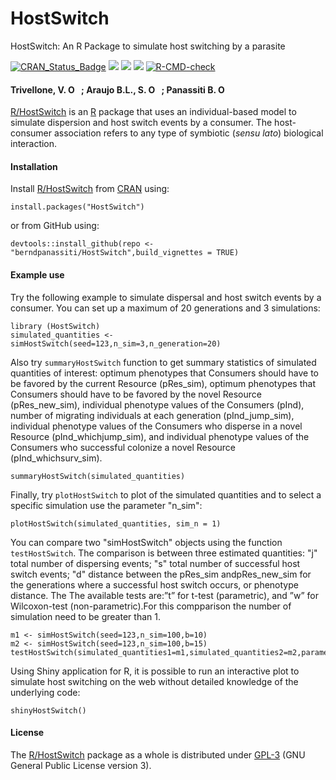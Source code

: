 # HostSwitch
HostSwitch: An R Package to simulate host switching by a parasite


[![CRAN_Status_Badge](https://www.r-pkg.org/badges/version/HostSwitch)](https://cran.r-project.org/package=HostSwitch)
[![](http://cranlogs.r-pkg.org/badges/grand-total/HostSwitch?color=green)](https://cran.r-project.org/package=HostSwitch)
[![](http://cranlogs.r-pkg.org/badges/last-month/HostSwitch?color=green)](https://cran.r-project.org/package=HostSwitch)
[![](http://cranlogs.r-pkg.org/badges/last-week/HostSwitch?color=green)](https://cran.r-project.org/package=HostSwitch)
[![R-CMD-check](https://github.com/berndpanassiti/HostSwitch/actions/workflows/R-CMD-check.yaml/badge.svg)](https://github.com/berndpanassiti/HostSwitch/actions/workflows/R-CMD-check.yaml)


#### Trivellone, V. <a itemprop="sameAs" content="https://orcid.org/0000-0003-1415-4097" href="https://orcid.org/0000-0003-1415-4097" target="orcid.widget" rel="noopener noreferrer" style="vertical-align:top;"><img src="https://orcid.org/sites/default/files/images/orcid_16x16.png" style="width:1em;margin-right:.5em;" alt="ORCID iD icon"></a>; Araujo B.L., S. <a itemprop="sameAs" content="https://orcid.org/0000-0002-8759-8310" href="https://orcid.org/0000-0002-8759-8310" target="orcid.widget" rel="noopener noreferrer" style="vertical-align:top;"><img src="https://orcid.org/sites/default/files/images/orcid_16x16.png" style="width:1em;margin-right:.5em;" alt="ORCID iD icon"></a>; Panassiti B.  <a itemprop="sameAs" content="https://orcid.org/0000-0002-5899-4584" href="https://orcid.org/0000-0002-5899-4584" target="orcid.widget" rel="noopener noreferrer" style="vertical-align:top;"><img src="https://orcid.org/sites/default/files/images/orcid_16x16.png" style="width:1em;margin-right:.5em;" alt="ORCID iD icon"></a>



[R/HostSwitch](https://cran.r-project.org/web/packages/HostSwitch/index.html) is an [R](https://www.r-project.org) package that uses an individual-based model to simulate dispersion and host switch events by a consumer. The host-consumer association refers to any type of symbiotic (<i>sensu lato</i>) biological interaction.


#### Installation

Install [R/HostSwitch](https://cran.r-project.org/web/packages/HostSwitch/index.html) from [CRAN](https://cran.r-project.org) using:


```{r}
install.packages("HostSwitch")
```

or from GitHub using:


```{r}
devtools::install_github(repo <- "berndpanassiti/HostSwitch",build_vignettes = TRUE)
```


#### Example use

Try the following example to simulate dispersal and host switch events by a consumer. You can set up a maximum of 20 generations and 3 simulations:
```{r}
library (HostSwitch)
simulated_quantities <- simHostSwitch(seed=123,n_sim=3,n_generation=20)
```

Also try `summaryHostSwitch` function to get summary statistics of simulated quantities of interest: optimum phenotypes that Consumers should have to be favored by the current Resource (pRes_sim), optimum phenotypes that Consumers should have to be favored by the novel Resource (pRes_new_sim), individual phenotype values of the Consumers (pInd), number of migrating individuals at each generation (pInd_jump_sim), individual phenotype values of the Consumers who disperse in a novel Resource (pInd_whichjump_sim), and individual phenotype values of the Consumers who successful colonize a novel Resource (pInd_whichsurv_sim).

```{r}
summaryHostSwitch(simulated_quantities)
```

Finally, try `plotHostSwitch` to plot of the simulated quantities and to select a specific simulation use the parameter "n_sim":
```{r}
plotHostSwitch(simulated_quantities, sim_n = 1)
```

You can compare two "simHostSwitch" objects using the function `testHostSwitch`. The comparison is between three estimated quantities: "j" total number of dispersing events; "s" total number of successful host switch events; "d" distance between the pRes_sim andpRes_new_sim for the generations where a successful host switch occurs, or phenotype distance. The The available tests are:”t” for t-test (parametric), and ”w” for Wilcoxon-test (non-parametric).For this compparison the number of simulation need to be greater than 1.
```{r}
m1 <- simHostSwitch(seed=123,n_sim=100,b=10) 
m2 <- simHostSwitch(seed=123,n_sim=100,b=15) 
testHostSwitch(simulated_quantities1=m1,simulated_quantities2=m2,parameter="j",test="t",plot=FALSE)
```

Using Shiny application for R, it is possible to run an interactive plot to simulate host switching on the web without detailed knowledge of the underlying code:
```{r}
shinyHostSwitch()
```

#### License

The [R/HostSwitch](https://cran.r-project.org/web/packages/HostSwitch/index.html) package as a whole is distributed under [GPL-3](https://www.gnu.org/licenses/gpl-3.0.en.html) (GNU General Public License version 3).

